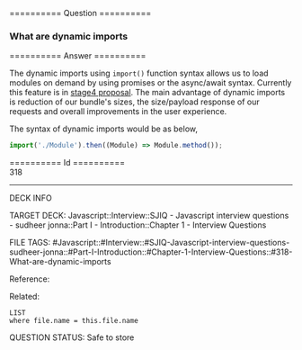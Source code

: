 ========== Question ==========  

### What are dynamic imports  

========== Answer ==========  

The dynamic imports using `import()` function syntax allows us to load modules
on demand by using promises or the async/await syntax. Currently this feature is
in [stage4 proposal](https://github.com/tc39/proposal-dynamic-import). The main
advantage of dynamic imports is reduction of our bundle's sizes, the
size/payload response of our requests and overall improvements in the user
experience.

The syntax of dynamic imports would be as below,

```javascript
import('./Module').then((Module) => Module.method());
```

========== Id ==========  
318

---

DECK INFO

TARGET DECK: Javascript::Interview::SJIQ - Javascript interview questions - sudheer jonna::Part I - Introduction::Chapter 1 - Interview Questions

FILE TAGS: #Javascript::#Interview::#SJIQ-Javascript-interview-questions-sudheer-jonna::#Part-I-Introduction::#Chapter-1-Interview-Questions::#318-What-are-dynamic-imports

Reference:

Related:

```dataview
LIST
where file.name = this.file.name
```

QUESTION STATUS: Safe to store

